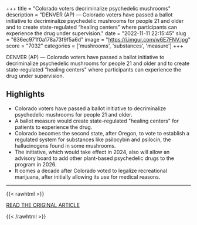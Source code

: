+++
title = "Colorado voters decriminalize psychedelic mushrooms"
description = "DENVER (AP) — Colorado voters have passed a ballot initiative to decriminalize psychedelic mushrooms for people 21 and older and to create state-regulated “healing centers\" where participants can experience the drug under supervision."
date = "2022-11-11 22:15:45"
slug = "636ec971f0a178a73f9f5a6d"
image = "https://i.imgur.com/w6E7FNV.jpg"
score = "7032"
categories = ['mushrooms', 'substances', 'measure']
+++

DENVER (AP) — Colorado voters have passed a ballot initiative to decriminalize psychedelic mushrooms for people 21 and older and to create state-regulated “healing centers\" where participants can experience the drug under supervision.

## Highlights

- Colorado voters have passed a ballot initiative to decriminalize psychedelic mushrooms for people 21 and older.
- A ballot measure would create state-regulated "healing centers" for patients to experience the drug.
- Colorado becomes the second state, after Oregon, to vote to establish a regulated system for substances like psilocybin and psilocin, the hallucinogens found in some mushrooms.
- The initiative, which would take effect in 2024, also will allow an advisory board to add other plant-based psychedelic drugs to the program in 2026.
- It comes a decade after Colorado voted to legalize recreational marijuana, after initially allowing its use for medical reasons.

---

{{< rawhtml >}}
  <p class="article-category">
    <a target="_blank" href="https://apnews.com/article/colorado-decriminalizes-psychedelic-mushrooms-4feb4848005fc355eef7b54b451460be?utm_source=homepage&amp;utm_medium=TopNews&amp;utm_campaign=position_10">READ THE ORIGINAL ARTICLE</a>
  </p>
{{< /rawhtml >}}
